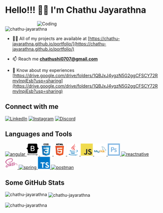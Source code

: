 # Hello!!! 👩‍👋 I'm Chathu Jayarathna

<img align="right" alt="Coding" width="400" src="https://camo.githubusercontent.com/6f5e3ead776bc722fbfc3da2c8b1454a7a5f27a07b34c0ced075f90a6c25a3be/68747470733a2f2f6d69726f2e6d656469756d2e636f6d2f6d61782f313630302f302a4b32574c4d5445784c79696461374f522e676966">


<p align="left"> <img src="https://komarev.com/ghpvc/?username=chathu-jayarathna&label=Profile%20views&color=0e75b6&style=flat" alt="chathu-jayarathna" /> </p>

- 👨‍💻 All of my projects are available at [https://chathu-jayarathna.github.io/portfolio/](https://chathu-jayarathna.github.io/portfolio/)

- 📫 Reach me **chathushi0707@gmail.com**

- 📄 Know about my experiences [https://drive.google.com/drive/folders/1QBJxJ4ygzN5G2ggCFSCY72RmyInpjEsb?usp=sharing](https://drive.google.com/drive/folders/1QBJxJ4ygzN5G2ggCFSCY72RmyInpjEsb?usp=sharing)

## Connect with me

[![LinkedIn](https://img.shields.io/badge/linkedin-%230077B5.svg?style=for-the-badge&logo=linkedin&logoColor=white)](https://www.linkedin.com/in/chathushi-jayarathna-578098234)
[![Instagram](https://img.shields.io/badge/Instagram-%23E4405F.svg?style=for-the-badge&logo=Instagram&logoColor=white)](https://instagram.com/___silent_weapon___?igshid=ZDdkNTZiNTM=)
[![Discord](https://img.shields.io/badge/Discord-%235865F2.svg?style=for-the-badge&logo=discord&logoColor=white)](https://discord.gg/https://discord.gg/2FEzNc2C)

## Languages and Tools
<p align="left"> <a href="https://angular.io" target="_blank" rel="noreferrer"> <img src="https://angular.io/assets/images/logos/angular/angular.svg" alt="angular" width="40" height="40"/> </a> <a href="https://getbootstrap.com" target="_blank" rel="noreferrer"> <img src="https://raw.githubusercontent.com/devicons/devicon/master/icons/bootstrap/bootstrap-plain-wordmark.svg" alt="bootstrap" width="40" height="40"/> </a> <a href="https://www.w3schools.com/css/" target="_blank" rel="noreferrer"> <img src="https://raw.githubusercontent.com/devicons/devicon/master/icons/css3/css3-original-wordmark.svg" alt="css3" width="40" height="40"/> </a> <a href="https://www.w3.org/html/" target="_blank" rel="noreferrer"> <img src="https://raw.githubusercontent.com/devicons/devicon/master/icons/html5/html5-original-wordmark.svg" alt="html5" width="40" height="40"/> </a> <a href="https://www.java.com" target="_blank" rel="noreferrer"> <img src="https://raw.githubusercontent.com/devicons/devicon/master/icons/java/java-original.svg" alt="java" width="40" height="40"/> </a> <a href="https://developer.mozilla.org/en-US/docs/Web/JavaScript" target="_blank" rel="noreferrer"> <img src="https://raw.githubusercontent.com/devicons/devicon/master/icons/javascript/javascript-original.svg" alt="javascript" width="40" height="40"/> </a> <a href="https://www.mysql.com/" target="_blank" rel="noreferrer"> <img src="https://raw.githubusercontent.com/devicons/devicon/master/icons/mysql/mysql-original-wordmark.svg" alt="mysql" width="40" height="40"/> </a> <a href="https://www.photoshop.com/en" target="_blank" rel="noreferrer"> <img src="https://raw.githubusercontent.com/devicons/devicon/master/icons/photoshop/photoshop-line.svg" alt="photoshop" width="40" height="40"/> </a> <a href="https://reactnative.dev/" target="_blank" rel="noreferrer"> <img src="https://reactnative.dev/img/header_logo.svg" alt="reactnative" width="40" height="40"/> </a> <a href="https://sass-lang.com" target="_blank" rel="noreferrer"> <img src="https://raw.githubusercontent.com/devicons/devicon/master/icons/sass/sass-original.svg" alt="sass" width="40" height="40"/> </a> <a href="https://spring.io/" target="_blank" rel="noreferrer"> <img src="https://www.vectorlogo.zone/logos/springio/springio-icon.svg" alt="spring" width="40" height="40"/> </a> <a href="https://www.typescriptlang.org/" target="_blank" rel="noreferrer"> <img src="https://raw.githubusercontent.com/devicons/devicon/master/icons/typescript/typescript-original.svg" alt="typescript" width="40" height="40"/> </a><a href="https://postman.com" target="_blank" rel="noreferrer"> <img src="https://www.vectorlogo.zone/logos/getpostman/getpostman-icon.svg" alt="postman" width="40" height="40"/> </a></p>

## Some GitHub Stats
<p><img align="left" src="https://github-readme-stats.vercel.app/api/top-langs?username=chathu-jayarathna&show_icons=true&locale=en&layout=compact" alt="chathu-jayarathna" /></p>

<p>&nbsp;<img align="center" src="https://github-readme-stats.vercel.app/api?username=chathu-jayarathna&show_icons=true&locale=en" alt="chathu-jayarathna" /></p>

<p><img align="center" src="https://github-readme-streak-stats.herokuapp.com/?user=chathu-jayarathna&" alt="chathu-jayarathna" /></p>


